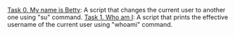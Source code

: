 [Task 0. My name is Betty](https://github.com/Iaskasan/holbertonschool-shell/blob/master/permissions/0-iam_betty): A script that changes the current user to another one using "su" command.
[Task 1. Who am I](https://github.com/Iaskasan/holbertonschool-shell/blob/master/permissions/1-who_am_i): A script that prints the effective username of the current user using "whoami" command.
